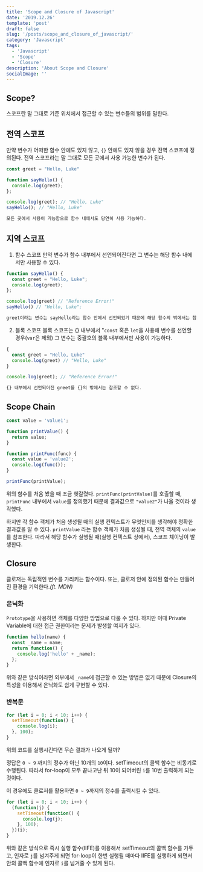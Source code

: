 ```yaml
---
title: 'Scope and Closure of Javascript'
date: '2019.12.26'
template: 'post'
draft: false
slug: '/posts/scope_and_closure_of_javascript/'
category: 'Javascript'
tags:
  - 'Javascript'
  - 'Scope'
  - 'Closure'
description: 'About Scope and Closure'
socialImage: ''
---
```


## Scope?

스코프란 말 그대로 기준 위치에서 접근할 수 있는 변수들의 범위를 말한다.

## 전역 스코프

만약 변수가 어떠한 함수 안에도 있지 않고, `{}` 안에도 있지 않을 경우 전역 스코프에 정의된다.
전역 스코프라는 말 그대로 모든 곳에서 사용 가능한 변수가 된다.

```js
const greet = "Hello, Luke"

function sayHello() {
  console.log(greet);
};

console.log(greet); // "Hello, Luke"
sayHello(); // "Hello, Luke"

모든 곳에서 사용이 가능함으로 함수 내에서도 당연히 사용 가능하다.
```

## 지역 스코프

1. 함수 스코프
   만약 변수가 함수 내부에서 선언되어진다면 그 변수는 해당 함수 내에서만 사용할 수 있다.

```js
function sayHello() {
  const greet = "Hello, Luke";
  console.log(greet);
};

console.log(greet) // "Reference Error!"
sayHello() // "Hello, Luke";

greet이라는 변수는 sayHello라는 함수 안에서 선언되었기 때문에 해당 함수의 밖에서는 참조할 수 없다.
```

2. 블록 스코프
   블록 스코프는 {} 내부에서 "`const` 혹은 `let`을 사용해 변수를 선언할 경우(`var`은 제외) 그 변수는 중괄호의 블록 내부에서만 사용이 가능하다.

```js
{
  const greet = "Hello, Luke"
  console.log(greet) // "Hello, Luke"
}

console.log(greet); // "Reference Error!"

{} 내부에서 선언되어진 greet를 {}의 밖에서는 참조할 수 없다.
```

## Scope Chain

```js
const value = 'value1';

function printValue() {
  return value;
}

function printFunc(func) {
  const value = 'value2';
  console.log(func());
}

printFunc(printValue);
```

위의 함수를 처음 봤을 때 조금 헷갈렸다. `printFunc(printValue)`를 호출할 때, `printFunc` 내부에서 `value`를 정의했기 때문에 결과값으로 `"value2"`가 나올 것이라 생각했다.

하지만 각 함수 객체가 처음 생성될 때의 실행 컨텍스트가 무엇인지를 생각해야 정확한 결과값을 알 수 있다. `printValue` 라는 함수 객체가 처음 생성될 때, 전역 객체의 `value`를 참조한다. 따라서 해당 함수가 실행될 때(실행 컨텍스트 상에서), 스코프 체이닝이 발생한다.

## Closure

클로저는 독립적인 변수를 가리키는 함수이다. 또는, 클로저 안에 정의된 함수는 만들어진 환경을 기억한다._(ft. MDN)_

### 은닉화

`Prototype`을 사용하면 객체를 다양한 방법으로 다룰 수 있다. 하지만 이때 Private Variable에 대한 접근 권한이라는 문제가 발생할 여지가 있다.

```js
function hello(name) {
  const _name = name;
  return function() {
    console.log('hello' + _name);
  };
}
```

위와 같은 방식이라면 외부에서 `_name`에 접근할 수 있는 방법은 없기 때문에 Closure의 특성을 이용해서 은닉화도 쉽게 구현할 수 있다.

### 반복문

```js
for (let i = 0; i < 10; i++) {
  setTimeout(function() {
    console.log(i);
  }, 100);
}
```

위의 코드를 실행시킨다면 무슨 결과가 나오게 될까?

정답은 `0 ~ 9` 까지의 정수가 아닌 10개의 `10`이다.
setTimeout의 콜백 함수는 비동기로 수행된다. 따라서 for-loop이 모두 끝나고난 뒤 10이 되어버린 `i`를 10번 출력하게 되는 것이다.

이 경우에도 클로저를 활용하면 `0 ~ 9`까지의 정수를 출력시킬 수 있다.

```js
for (let i = 0; i < 10; i++) {
  (function(j) {
    setTimeout(function() {
      console.log(j);
    }, 100);
  })(i);
}
```

위와 같은 방식으로 즉시 실행 함수(IIFE)를 이용해서 setTimeout의 콜백 함수를 가두고, 인자로 `j`를 넘겨주게 되면 for-loop이 한번 실행될 때마다 IIFE를 실행하게 되면서 안의 콜백 함수에 인자로 `i`를 넘겨줄 수 있게 된다.
